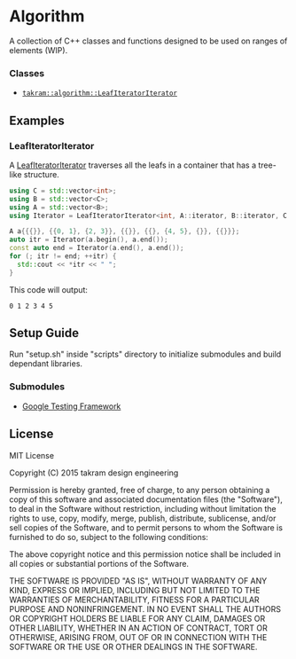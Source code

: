 Algorithm
=========

A collection of C++ classes and functions designed to be used on ranges of elements (WIP).

### Classes

- [`takram::algorithm::LeafIteratorIterator`](src/takram/algorithm/leaf_iterator_iterator.h)

## Examples

### LeafIteratorIterator

A [LeafIteratorIterator](src/takram/algorithm/leaf_iterator_iterator.h) traverses all the leafs in a container that has a tree-like structure.

```cpp
using C = std::vector<int>;
using B = std::vector<C>;
using A = std::vector<B>;
using Iterator = LeafIteratorIterator<int, A::iterator, B::iterator, C::iterator>;

A a{{{}}, {{0, 1}, {2, 3}}, {{}}, {{}, {4, 5}, {}}, {{}}};
auto itr = Iterator(a.begin(), a.end());
const auto end = Iterator(a.end(), a.end());
for (; itr != end; ++itr) {
  std::cout << *itr << " ";
}
```

This code will output:

```
0 1 2 3 4 5
```

## Setup Guide

Run "setup.sh" inside "scripts" directory to initialize submodules and build dependant libraries.

### Submodules

- [Google Testing Framework](https://chromium.googlesource.com/external/googletest)

## License

MIT License

Copyright (C) 2015 takram design engineering

Permission is hereby granted, free of charge, to any person obtaining a copy
of this software and associated documentation files (the "Software"), to deal
in the Software without restriction, including without limitation the rights
to use, copy, modify, merge, publish, distribute, sublicense, and/or sell
copies of the Software, and to permit persons to whom the Software is
furnished to do so, subject to the following conditions:

The above copyright notice and this permission notice shall be included in
all copies or substantial portions of the Software.

THE SOFTWARE IS PROVIDED "AS IS", WITHOUT WARRANTY OF ANY KIND, EXPRESS OR
IMPLIED, INCLUDING BUT NOT LIMITED TO THE WARRANTIES OF MERCHANTABILITY,
FITNESS FOR A PARTICULAR PURPOSE AND NONINFRINGEMENT. IN NO EVENT SHALL THE
AUTHORS OR COPYRIGHT HOLDERS BE LIABLE FOR ANY CLAIM, DAMAGES OR OTHER
LIABILITY, WHETHER IN AN ACTION OF CONTRACT, TORT OR OTHERWISE, ARISING FROM,
OUT OF OR IN CONNECTION WITH THE SOFTWARE OR THE USE OR OTHER DEALINGS IN
THE SOFTWARE.
